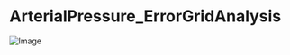 # ArterialPressure_ErrorGridAnalysis
![Image](./ArterialPressure_ErrorGridAnalysis/systolic.png "Example Image") 
